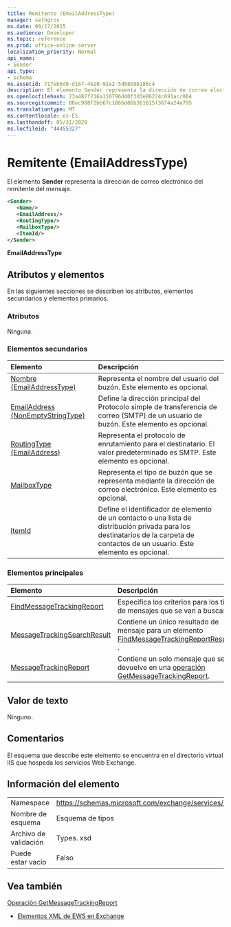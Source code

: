 ```yaml
---
title: Remitente (EmailAddressType)
manager: sethgros
ms.date: 09/17/2015
ms.audience: Developer
ms.topic: reference
ms.prod: office-online-server
localization_priority: Normal
api_name:
- Sender
api_type:
- schema
ms.assetid: 717eb6d0-d167-4b20-92e2-5d08b96186c4
description: El elemento Sender representa la dirección de correo electrónico del remitente del mensaje.
ms.openlocfilehash: 23a487f216a110796d40f3d3e86224c691acc004
ms.sourcegitcommit: 88ec988f2bb67c1866d06b361615f3674a24e795
ms.translationtype: MT
ms.contentlocale: es-ES
ms.lasthandoff: 05/31/2020
ms.locfileid: "44455327"
---
```

# <a name="sender-emailaddresstype"></a>Remitente (EmailAddressType)

El elemento **Sender** representa la dirección de correo electrónico del remitente del mensaje. 
  
```XML
<Sender>
   <Name/>
   <EmailAddress/>
   <RoutingType/>
   <MailboxType/>
   <ItemId/>
</Sender>
```

 **EmailAddressType**
## <a name="attributes-and-elements"></a>Atributos y elementos

En las siguientes secciones se describen los atributos, elementos secundarios y elementos primarios.
  
### <a name="attributes"></a>Atributos

Ninguna.
  
### <a name="child-elements"></a>Elementos secundarios

|**Elemento**|**Descripción**|
|:-----|:-----|
|[Nombre (EmailAddressType)](name-emailaddresstype.md) <br/> |Representa el nombre del usuario del buzón. Este elemento es opcional.  <br/> |
|[EmailAddress (NonEmptyStringType)](emailaddress-nonemptystringtype.md) <br/> |Define la dirección principal del Protocolo simple de transferencia de correo (SMTP) de un usuario de buzón. Este elemento es opcional.  <br/> |
|[RoutingType (EmailAddress)](routingtype-emailaddress.md) <br/> |Representa el protocolo de enrutamiento para el destinatario. El valor predeterminado es SMTP. Este elemento es opcional.  <br/> |
|[MailboxType](mailboxtype.md) <br/> |Representa el tipo de buzón que se representa mediante la dirección de correo electrónico. Este elemento es opcional.  <br/> |
|[ItemId](itemid.md) <br/> |Define el identificador de elemento de un contacto o una lista de distribución privada para los destinatarios de la carpeta de contactos de un usuario. Este elemento es opcional.  <br/> |
   
### <a name="parent-elements"></a>Elementos principales

|**Elemento**|**Descripción**|
|:-----|:-----|
|[FindMessageTrackingReport](findmessagetrackingreport.md) <br/> |Especifica los criterios para los tipos de mensajes que se van a buscar.  <br/> |
|[MessageTrackingSearchResult](messagetrackingsearchresult.md) <br/> |Contiene un único resultado de mensaje para un elemento [FindMessageTrackingReportResponse](findmessagetrackingreportresponse.md) .  <br/> |
|[MessageTrackingReport](messagetrackingreport.md) <br/> |Contiene un solo mensaje que se devuelve en una [operación GetMessageTrackingReport](getmessagetrackingreport-operation.md).  <br/> |
   
## <a name="text-value"></a>Valor de texto

Ninguno.
  
## <a name="remarks"></a>Comentarios

El esquema que describe este elemento se encuentra en el directorio virtual IIS que hospeda los servicios Web Exchange.
  
## <a name="element-information"></a>Información del elemento

|||
|:-----|:-----|
|Namespace  <br/> |https://schemas.microsoft.com/exchange/services/2006/types  <br/> |
|Nombre de esquema  <br/> |Esquema de tipos  <br/> |
|Archivo de validación  <br/> |Types. xsd  <br/> |
|Puede estar vacío  <br/> |Falso  <br/> |
   
## <a name="see-also"></a>Vea también



[Operación GetMessageTrackingReport](getmessagetrackingreport-operation.md)


- [Elementos XML de EWS en Exchange](ews-xml-elements-in-exchange.md)

